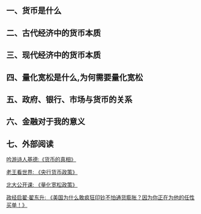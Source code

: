 ## 一、货币是什么

## 二、古代经济中的货币本质

## 三、现代经济中的货币本质

## 四、量化宽松是什么,为何需要量化宽松

## 五、政府、银行、市场与货币的关系

## 六、金融对于我的意义

## 七、外部阅读

[吟游诗人基德:《货币的真相》](https://www.youtube.com/watch?v=jW6AxaKjEmE&t=1924s)

[老王看世界: 《央行货币政策》](https://www.youtube.com/watch?v=1JrkOT-rATg)

[北大公开课: 《量化宽松政策》](https://www.youtube.com/watch?v=2cIQvdpAl0U)

[政经启翟·翟东升: 《美国为什么敢疯狂印钞不怕通货膨胀？因为你正在为他的任性买单！》](https://www.youtube.com/watch?v=Tvejrvz_-L4&list=PLcvHWr9SwughhXbcitdcRFgLPWjASgTlE)